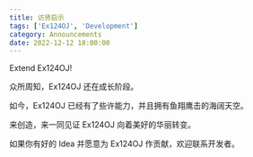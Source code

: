 ```yaml
---
title: 访贤启示
tags: ['Ex124OJ', 'Development']
category: Announcements
date: 2022-12-12 18:00:00
---
```



Extend Ex124OJ!

<!--more-->

众所周知，Ex124OJ 还在成长阶段。

如今，Ex124OJ 已经有了些许能力，并且拥有鱼翔鹰击的海阔天空。

来创造，来一同见证 Ex124OJ 向着美好的华丽转变。

如果你有好的 Idea 并愿意为 Ex124OJ 作贡献，欢迎联系开发者。
